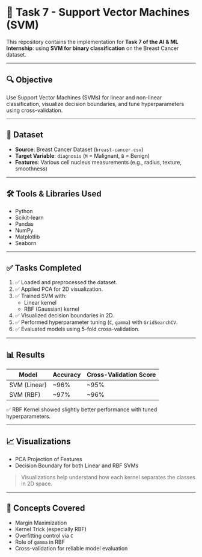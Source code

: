 # 🧠 Task 7 - Support Vector Machines (SVM)

This repository contains the implementation for **Task 7 of the AI & ML Internship**: using **SVM for binary classification** on the Breast Cancer dataset.

---

## 🔍 Objective

Use Support Vector Machines (SVMs) for linear and non-linear classification, visualize decision boundaries, and tune hyperparameters using cross-validation.

---

## 📁 Dataset

- **Source**: Breast Cancer Dataset (`breast-cancer.csv`)
- **Target Variable**: `diagnosis` (`M` = Malignant, `B` = Benign)
- **Features**: Various cell nucleus measurements (e.g., radius, texture, smoothness)

---

## 🛠️ Tools & Libraries Used

- Python
- Scikit-learn
- Pandas
- NumPy
- Matplotlib
- Seaborn

---

## ✅ Tasks Completed

1. ✅ Loaded and preprocessed the dataset.
2. ✅ Applied PCA for 2D visualization.
3. ✅ Trained SVM with:
   - Linear kernel
   - RBF (Gaussian) kernel
4. ✅ Visualized decision boundaries in 2D.
5. ✅ Performed hyperparameter tuning (`C`, `gamma`) with `GridSearchCV`.
6. ✅ Evaluated models using 5-fold cross-validation.

---

## 📊 Results

| Model         | Accuracy | Cross-Validation Score |
|---------------|----------|------------------------|
| SVM (Linear)  | ~96%     | ~95%                   |
| SVM (RBF)     | ~97%     | ~96%                   |

✅ RBF Kernel showed slightly better performance with tuned hyperparameters.

---

## 📈 Visualizations

- PCA Projection of Features
- Decision Boundary for both Linear and RBF SVMs

> Visualizations help understand how each kernel separates the classes in 2D space.

---

## 📌 Concepts Covered

- Margin Maximization
- Kernel Trick (especially RBF)
- Overfitting control via `C`
- Role of `gamma` in RBF
- Cross-validation for reliable model evaluation


